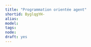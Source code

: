 ```yaml
---
title: "Programmation orientée agent"
shortid: ByglqgYH-
alias: 
model: 
tags: 
node: 
draft: yes
--- 
```

 